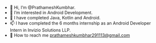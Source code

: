 - 👋 Hi, I’m @PrathameshKumbhar.
- 👀 I’m interested in Android Development.
- 🌱 I have completed Java, Kotlin and Android.
- 📫 I have completed the 6 months internship as an Android Developer Intern in Invizio Solutions LLP.
- 🌱 How to reach me prathameshkumbhar291113@gmail.com

<!---
PrathameshKumbhar291113/PrathameshKumbhar291113 is a ✨ special ✨ repository because its `README.md` (this file) appears on your GitHub profile.
You can click the Preview link to take a look at your changes.
--->
